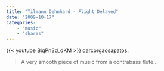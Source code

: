 ```yaml
---
title: "Tilmann Dehnhard - Flight Delayed"
date: "2009-10-17"
categories:
    - "music"
    - "shares"
---
```


{{< youtube BiqPn3d_dKM >}}
[darcorgaosapatos](http://darcorgaosapatos.tumblr.com/post/215177635/tilmann-dehnhard-flight-delayed-a-very-smooth):
> A very smooth piece of music from a contrabass flute…